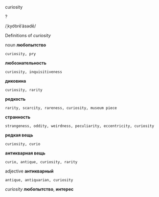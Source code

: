 curiosity

?

/ˌkyo͝orēˈäsədē/

Definitions of _curiosity_

noun
**любопытство**

    curiosity, pry
**любознательность**

    curiosity, inquisitiveness
**диковина**

    curiosity, rarity
**редкость**

    rarity, scarcity, rareness, curiosity, museum piece
**странность**

    strangeness, oddity, weirdness, peculiarity, eccentricity, curiosity
**редкая вещь**

    curiosity, curio
**антикварная вещь**

    curio, antique, curiosity, rarity

adjective
**антикварный**

    antique, antiquarian, curiosity

_curiosity_
**любопытство**, **интерес**